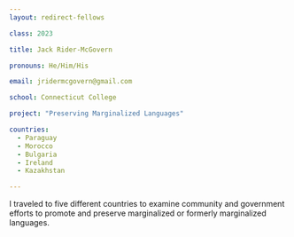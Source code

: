 ```yaml
---
layout: redirect-fellows

class: 2023

title: Jack Rider-McGovern

pronouns: He/Him/His

email: jridermcgovern@gmail.com

school: Connecticut College

project: "Preserving Marginalized Languages"

countries:
  - Paraguay
  - Morocco
  - Bulgaria
  - Ireland
  - Kazakhstan

---
```


I traveled to five different countries to examine community and government efforts to promote and preserve marginalized or formerly marginalized languages.
